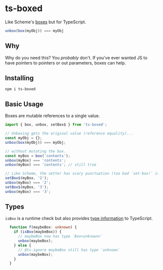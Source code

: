 # ts-boxed

Like Scheme's [boxes](https://srfi.schemers.org/srfi-111/srfi-111.html) but for TypeScript.

```typescript
unbox(box(myObj)) === myObj
```


## Why

Why do you need this? You *probably* don't. If you've ever wanted JS to have 
pointers to pointers or out parameters, boxes can help.


## Installing

```
npm i ts-boxed
```


## Basic Usage

Boxes are mutable references to a single value.

```typescript
import { box, unbox, setBox$ } from 'ts-boxed';

// Unboxing gets the original value (reference equality)...
const myObj = {};
unbox(box(myObj)) === myObj;

// without mutating the box.
const myBox = box('contents');
unbox(myBox) === 'contents';
unbox(myBox) === 'contents'; // still true

// Like Scheme, the setter has scary punctuation (too bad `set-box!` isn't a valid JS identifier).
setBox$(myBox, '2');
unbox(myBox) === '2';
setBox$(myBox, '3');
unbox(myBox) === '3';
```

## Types

`isBox` is a runtime check but also provides [type information](https://www.typescriptlang.org/docs/handbook/advanced-types.html#user-defined-type-guards)
to TypeScript. 

```typescript
  function f(maybeBox: unknown) {
    if (isBox(maybeBox)) {
      // maybeBox now has type `Box<unknown>`
      unbox(maybeBox);
    } else {
      // @ts-ignore maybeBox still has type `unknown`
      unbox(maybeBox);
    }
  }
```
